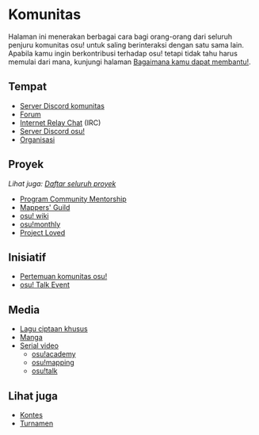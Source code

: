 # Komunitas

Halaman ini menerakan berbagai cara bagi orang-orang dari seluruh penjuru komunitas osu! untuk saling berinteraksi dengan satu sama lain. Apabila kamu ingin berkontribusi terhadap osu! tetapi tidak tahu harus memulai dari mana, kunjungi halaman [Bagaimana kamu dapat membantu!](/wiki/Community/How_you_can_help!).

## Tempat

- [Server Discord komunitas](/wiki/Community/Discord_servers)
- [Forum](/wiki/Community/Forum)
- [Internet Relay Chat](/wiki/Community/Internet_Relay_Chat) (IRC)
- [Server Discord osu!](/wiki/Community/Discord_servers#official)
- [Organisasi](/wiki/Community/Organisations)

## Proyek

*Lihat juga: [Daftar seluruh proyek](/wiki/Community/Projects)*

- [Program Community Mentorship](/wiki/Community/Community_Mentorship_Program)
- [Mappers' Guild](/wiki/Community/Mappers_Guild)
- [osu! wiki](/wiki/osu!_wiki)
- [osu!monthly](/wiki/Community/osu!monthly)
- [Project Loved](/wiki/Community/Project_Loved)

## Inisiatif

- [Pertemuan komunitas osu!](/wiki/Community/osu!_community_meetings)
- [osu! Talk Event](/wiki/Community/osu!_Talk_Event)

## Media

- [Lagu ciptaan khusus](/wiki/Community/Bespoke_music)
- [Manga](/wiki/Community/Manga)
- [Serial video](/wiki/Community/Video_series)
  - [osu!academy](/wiki/Community/Video_series/osu!academy)
  - [osu!mapping](/wiki/Community/Video_series/osu!mapping)
  - [osu!talk](/wiki/Community/Video_series/osu!talk)

## Lihat juga

- [Kontes](/wiki/Contests)
- [Turnamen](/wiki/Tournaments)

